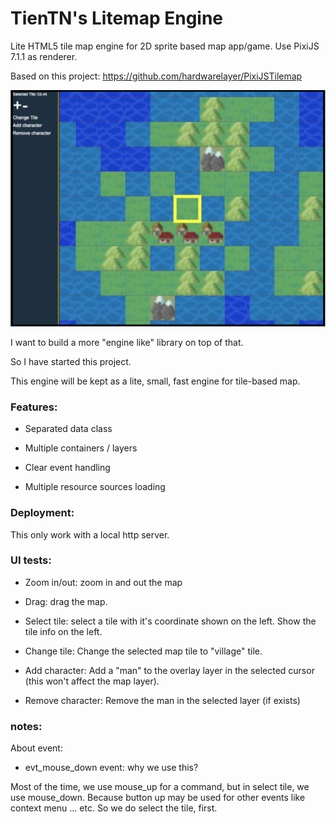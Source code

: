 # TienTN's Litemap Engine

Lite HTML5 tile map engine for 2D sprite based map app/game. Use PixiJS 7.1.1 as renderer.

Based on this project: https://github.com/hardwarelayer/PixiJSTilemap

![2DMap sample](https://github.com/hardwarelayer/my_public_images/blob/main/images/litemap_engine1.png)

I want to build a more "engine like" library on top of that.

So I have started this project.

This engine will be kept as a lite, small, fast engine for tile-based map.

### Features:

* Separated data class

* Multiple containers / layers

* Clear event handling

* Multiple resource sources loading

### Deployment:

This only work with a local http server.


### UI tests:

* Zoom in/out: zoom in and out the map

* Drag: drag the map.

* Select tile: select a tile with it's coordinate shown on the left. Show the tile info on the left.

* Change tile: Change the selected map tile to "village" tile.

* Add character: Add a "man" to the overlay layer in the selected cursor (this won't affect the map layer).

* Remove character: Remove the man in the selected layer (if exists)

### notes:

About event:

* evt_mouse_down event: why we use this?

Most of the time, we use mouse_up for a command, but in select tile, we use mouse_down. Because button up may be used for other events like context menu ... etc. So we do select the tile, first.

